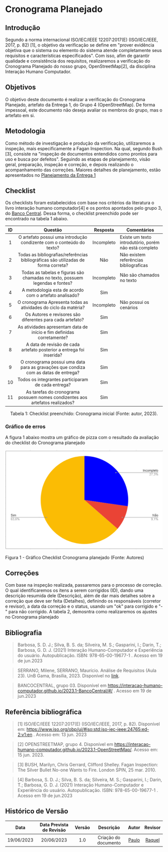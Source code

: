 # Cronograma Planejado

## Introdução

Segundo a norma internacional ISO/IEC/IEEE 12207:2017(E) (ISO/IEC/IEEE, 2017, p. 82) [1], o objetivo da verificação se define em "prover evidência objetiva que o sistema ou elemento do sistema atende completamente seus requisitos e características especificados". Com isso, afim de garantir qualidade e consistência dos requisitos, realizaremos a verificação do Cronograma Planejado do nosso grupo,  OpenStreetMap[2], da disciplina Interação Humano Computador.

## Objetivos
O objetivo deste documento é realizar a verificação do Cronograma Planejado, artefato da Entrega 1, do Grupo 4 (OpenStreetMap). De forma impessoal, este documento não deseja avaliar os membros do grupo, mas o artefato em si.

## Metodologia

Como método de investigação e produção da verificação, utilizaremos a inspeção, mais especificamente a Fagan Inspection. Na qual, segundo Bush [3], consiste na "inspeção de documentos entendidos como prontos para uso e busca por defeitos". Seguindo as etapas de planejamento, visão geral, preparação, inspeção e correção, e depois realizando o acompanhamento das correções. Maiores detalhes de planejamento, estão apresentados no [Planejamento da Entrega 1](../Entrega1/0planejamento.md)


## Checklist
Os checklists foram estabelecidos com base nos critérios da literatura o livro interação humano computador[4] e os pontos apontados pelo grupo 3, do [Banco Central](https://interacao-humano-computador.github.io/2023.1-BancoCentral/#/). Dessa forma, o checklist preenchido pode ser encontrado na tabela 1 abaixo.

| ID  |                            Questão                            | Resposta | Comentários |
| :-: | :-----------------------------------------------------------: | :------: | ----------- |
| 1 | O artefato possui uma introdução condizente com o conteúdo do texto? |Incompleto| Existe um texto introdutório, porém não está completo|
| 2 | Todas as bibliografias/referências bibliográficas são utilizadas de forma correta? |Não|Não existem referências bibliograficas|
| 3 | Todas as tabelas e figuras são chamadas no texto, possuem legendas e fontes? |Incompleto|Não são chamados no texto|
| 4 | A metodologia esta de acordo com o artefato analisado? |Sim||
|  5  |     O cronograma  Apresenta todas as atividades do ciclo da matéria?       |      Incompleto    |       Não possui os cenários   |
|  6  |         Os Autores e revisores são diferentes para cada artefato?           |    Sim      |            |
|  7  |        As atividades apresentam data de início e fim definidas corretamente?         |      Sim    |            |
|  8  |              A data de revisão de cada artefato posterior a entrega foi inserida?               |      Sim    |             |
|  9  | O cronograma possui uma data para as gravações que condiza com as datas de entrega? |       Sim   |             |
|  10 | Todos os integrantes participaram de cada entrega? |    Sim      |             |
|  11  | As tarefas do cronograma possuem nomes condizentes aos artefatos realizados? |   Sim       |             |


<div style="text-align: center">
<p>
Tabela 1: Checklist preenchido: Cronograma inicial (Fonte: autor, 2023).
</p>
</div>

### Gráfico de erros
A figura 1 abaixo mostra um gráfico de pizza com o resultado da avaliação do checklist do Cronograma planejado

<img src="../../OpenStreetMap/assets/img/CronogramaP.PNG" ></img>
<p>Figura 1 - Gráfico Checklist Cronograma planejado (Fonte: Autores)</p>


## Correções
Com base na inspeção realizada, passaremos para o processo de correção. O qual identificaremos os itens a serem corrigidos (ID), dando uma descrição resumida dele (Descrição), além de dar mais detalhes sobre a correção que deve ser feita (Detalhes), definindo os responsáveis (corretor e revisor), a data da correção e o status, usando um "ok" para corrigido e "-" para não corrigido. A tabela 2, demosntra como realizaremos os ajustes no Cronograma planejado


## Bibliografia

> Barbosa, S. D. J.; Silva, B. S. da; Silveira, M. S.; Gasparini, I.; Darin, T.; Barbosa, G. D. J. (2021) Interação Humano-Computador e Experiência do usuário. Autopublicação. ISBN: 978-65-00-19677-1 . Acesso em 19 de jun.2023

> SERRANO, Milene, SERRANO, Maurício. Análise de Requisitos (Aula 23). UnB Gama, Brasília, 2023. Disponível no [link](../assets/referencias/Requisitos%20-%20Aula%20023.pdf).

> BANCOCENTRAL, grupo 03. Disponível em https://interacao-humano-computador.github.io/2023.1-BancoCentral/#/ . Acesso em 19 de jun.2023


## Referência bibliográfica

> [1] ISO/IEC/IEEE 12207:2017(E) (ISO/IEC/IEEE, 2017, p. 82). Disponível em: https://www.iso.org/obp/ui/#iso:std:iso-iec-ieee:24765:ed-2:v1:en . Acesso em: 13 jun. 2023

> [2] OPENSTREETMAP, grupo 4. Disponível em https://interacao-humano-computador.github.io/2023.1-OpenStreetMap/. Acesso em: 15 jun. 2023.

> [3] BUSH, Marilyn, Chris Gerrard, Clifford Shelley. Fagan Inspection: The Silver Bullet No-one Wants to Fire. London SPIN, 25 mar. 2010.

> [4] Barbosa, S. D. J.; Silva, B. S. da; Silveira, M. S.; Gasparini, I.; Darin, T.; Barbosa, G. D. J. (2021) Interação Humano-Computador e Experiência do usuário. Autopublicação. ISBN: 978-65-00-19677-1 . Acesso em 19 de jun.2023





## Histórico de Versão
|    Data    | Data Prevista de Revisão | Versão |      Descrição       |                                                                Autor                                                                 |               Revisor               |
| :--------: | :----------------------: | :----: | :------------------: | :----------------------------------------------------------------------------------------------------------------------------------: | :---------------------------------: |
| 19/06/2023 |        20/06/2023        |  1.0   | Criação do documento | [Paulo](https://github.com/PauloVictorFS) | [Raquel](https://github.com/raqueleucaria)